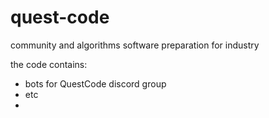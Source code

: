 # quest-code

community and algorithms software preparation for industry

the code contains:

- bots for QuestCode discord group
- etc
-
